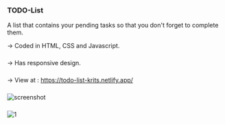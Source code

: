 ### TODO-List
A list that contains your pending tasks so that you don't forget to complete them.

-> Coded in HTML, CSS and Javascript.
###
-> Has responsive design.
###
-> View at : https://todo-list-krits.netlify.app/
###
![screenshot](https://user-images.githubusercontent.com/87315387/155106658-bbd59173-0cc3-4a03-b854-8a45fc6a8a30.png)
###
![1](https://user-images.githubusercontent.com/87315387/155106809-26c205dd-7ba2-4d29-a661-cfe59a1226d5.png)
